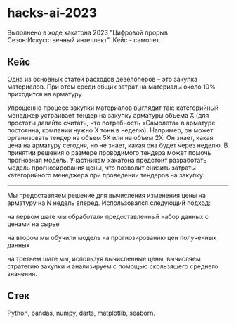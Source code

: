 # hacks-ai-2023
Выполнено в ходе хакатона 2023 "Цифровой прорыв Сезон:Искусственный интеллект". Кейс - самолет.

## Кейс
Одна из основных статей расходов девелоперов – это закупка материалов. При этом среди общих затрат на материалы около 10% приходится на арматуру. 

Упрощенно процесс закупки материалов выглядит так: 
категорийный менеджер устраивает тендер на закупку арматуры объема Х (для простоты давайте считать, что потребность «Самолета» в арматуре постоянна, компании нужно Х тонн в неделю). Например, он может организовать тендер на объем 5Х или на объем 2Х. Он знает, какая цена на арматуру сегодня, но не знает, какая она будет через неделю. 
В принятии решения о размере проводимого тендера может помочь прогнозная модель. Участникам хакатона предстоит разработать модель прогнозирования цены, что позволит снизить затраты категорийного менеджера при проведении тендеров на закупку.

---

Мы предоставляем решение для вычисления изменения цены на арматуру на N недель вперед. Использовался следующий подход:

на первом шаге мы обработали предоставленный набор данных с ценами на сырье

на втором мы обучили модель на прогнозированию цен полученных данных

на третьем шаге мы, используя вычисленные цены, вычисляем стратегию закупки и анализируем с помощью скользящего среднего значения.

## Стек

Python, pandas, numpy, darts, matplotlib, seaborn.
